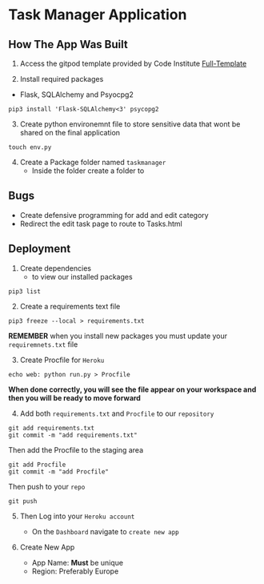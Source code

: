 # Task Manager Application

## How The App Was Built

1. Access the gitpod template provided by Code Institute [Full-Template](https://github.com/Code-Institute-Org/gitpod-full-template)

2. Install required packages

- Flask, SQLAlchemy and Psyocpg2
```
pip3 install 'Flask-SQLAlchemy<3' psycopg2
```

3. Create python environemnt file to store sensitive data that wont be shared on the final application

```
touch env.py
```

4. Create a Package folder named `taskmanager`
    -  Inside the folder create a folder to 


## Bugs

- Create defensive programming for add and edit category
- Redirect the edit task page to route to Tasks.html

## Deployment

1. Create dependencies
    -  to view our installed packages
```
pip3 list
```

2.  Create a requirements text file
```
pip3 freeze --local > requirements.txt
```
**REMEMBER** when you install new packages you must update your `requiremnets.txt` file

3. Create Procfile for `Heroku`
```
echo web: python run.py > Procfile
```
**When done correctly, you will see the file appear on your workspace and then you will be ready to move forward**

4. Add both `requirements.txt` and `Procfile` to our `repository`
```
git add requirements.txt
git commit -m "add requirements.txt"
```
Then add the Procfile to the staging area
```
git add Procfile
git commit -m "add Procfile"
```
Then push to your `repo`
```
git push
```

5. Then Log into your `Heroku account`
    - On the `Dashboard` navigate to `create new app`

6. Create New App
    -   App Name: **Must** be unique
    -   Region: Preferably Europe